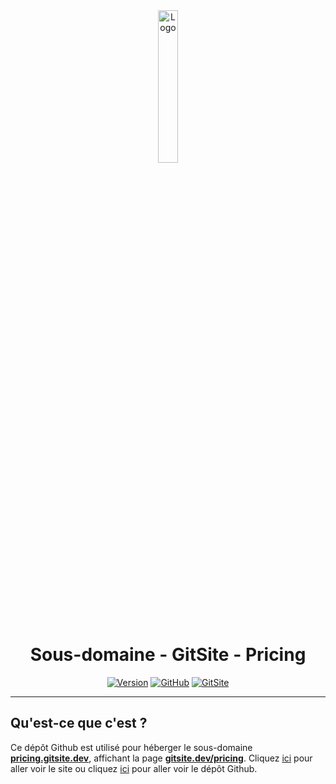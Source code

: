 <div align="center">
  <a href="https://pricing.gitsite.dev"><img src="https://gitsite.dev/images/gitsite.png" alt="Logo" width="25%" height="auto"></a>

  # Sous-domaine - GitSite - Pricing
  [![Version](https://img.shields.io/badge/Version%20:-v1.0-6479ee?labelColor=23272A)](https://pricing.gitsite.dev)
  [![GitHub](https://img.shields.io/badge/20syldev-333333?logo=Github&logoColor=white)](https://github.com/20syldev)
  [![GitSite](https://img.shields.io/badge//gitsite-3857ab)](https://github.com/20syldev/gitsite)
</div>

---

## Qu'est-ce que c'est ?
Ce dépôt Github est utilisé pour héberger le sous-domaine **[pricing.gitsite.dev](https://pricing.gitsite.dev)**, affichant la page **[gitsite.dev/pricing](https://gitsite.dev/pricing)**.
Cliquez [ici](https://gitsite.dev) pour aller voir le site ou cliquez [ici](https://github.com/20syldev/gitsite) pour aller voir le dépôt Github.
